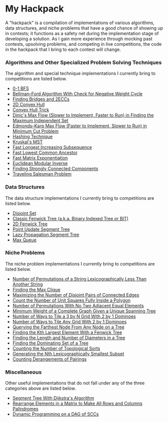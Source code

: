 # My Hackpack

A "hackpack" is a compilation of implementations of various algorithms, data structures, and niche problems that have a good chance of showing up in contests; it functions as a safety net during the implementation stage of developing a solution. As I gain more experience through mocking past contests, upsolving problems, and competing in live competitions, the code in the hackpack that I bring to each contest will change.

### Algorithms and Other Specialized Problem Solving Techniques

The algorithm and special technique implementations I currently bring to competitions are listed below.
* [0-1 BFS](https://github.com/vmaddur/Competitive_Programming/blob/master/Miscellaneous/jailbreak.cpp)
* [Bellman–Ford Algorithm With Check for Negative Weight Cycle](https://github.com/vmaddur/Competitive_Programming/blob/master/USACO/Star%20League/Advanced%20Graph%20Algorithms%202/bigmac/sol.cpp)
* [Finding Bridges and 2ECCs](https://github.com/vmaddur/Competitive_Programming/blob/master/USACO/Star%20League/Advanced%20Graph%20Algorithms%202/rpaths/sol.cpp)
* [2D Convex Hull](https://github.com/vmaddur/Competitive_Programming/blob/master/USACO/Star%20League/Computational%20Geometry%202/moat/sol.cpp)
* [Convex Hull Trick](https://github.com/vmaddur/Competitive_Programming/blob/master/Miscellaneous/acquire.cpp)
* [Dinic's Max Flow (Slower to Implement, Faster to Run) in Finding the Maximum Independent Set](https://github.com/vmaddur/Competitive_Programming/blob/master/USACO/2011%20Gold%20November%20Contest/steeple.cpp)
* [Edmonds–Karp Max Flow (Faster to Implement, Slower to Run) in Minimum Cut Problem](https://github.com/vmaddur/Competitive_Programming/blob/master/USACO/Training%20Pages/Chapter%205/telecow.cpp)
* [Hashing Technique](https://github.com/vmaddur/Competitive_Programming/blob/master/USACO/Star%20League/Advanced%20Data%20Structures/patterns/sol.cpp)
* [Kruskal's MST](https://github.com/vmaddur/Competitive_Programming/blob/master/Miscellaneous/blazingnewtrails.cpp)
* [Fast Longest Increasing Subsequence](https://github.com/vmaddur/Competitive_Programming/blob/master/Miscellaneous/princeandprincess.cpp)
* [Fast Lowest Common Ancestor](https://github.com/vmaddur/Competitive_Programming/blob/master/USACO/2015%20Platinum%20December%20Contest/maxflow.cpp)
* [Fast Matrix Exponentiation](https://github.com/vmaddur/Competitive_Programming/blob/master/Miscellaneous/graph1p1.cpp)
* [Euclidean Modular Inverse](https://github.com/vmaddur/Competitive_Programming/blob/master/CodeForces/CF101532E.cpp)
* [Finding Strongly Connected Components](https://github.com/vmaddur/Competitive_Programming/blob/master/USACO/Training%20Pages/Chapter%205/schlnet.cpp)
* [Traveling Salesman Problem](https://github.com/vmaddur/Competitive_Programming/blob/master/USACO/2013%20Gold%20January%20Contest/island.cpp)

### Data Structures

The data structure implementations I currently bring to competitions are listed below.
* [Disjoint Set](https://github.com/vmaddur/Competitive_Programming/blob/master/USACO/2014%20Gold%20January%20Contest/skilevel.cpp)
* [Classic Fenwick Tree (a.k.a. Binary Indexed Tree or BIT)](https://github.com/vmaddur/Competitive_Programming/blob/master/Miscellaneous/rotatingcards.cpp)
* [2D Fenwick Tree](https://github.com/vmaddur/Competitive_Programming/blob/master/Miscellaneous/matsum.cpp)
* [Point Update Segment Tree](https://github.com/vmaddur/Competitive_Programming/blob/master/Miscellaneous/holygrailwar.cpp)
* [Lazy Propagation Segment Tree](https://github.com/vmaddur/Competitive_Programming/blob/master/USACO/2015%20Platinum%20December%20Contest/haybales.cpp)
* [Max Queue](https://github.com/vmaddur/Competitive_Programming/blob/master/Miscellaneous/pizzabag.cpp)

### Niche Problems

The niche problem implementations I currently bring to competitions are listed below.
* [Number of Permutations of a String Lexicographically Less Than Another String](https://github.com/vmaddur/Competitive_Programming/blob/master/CodeForces/CF895D.cpp)
* [Finding the Max Clique](https://github.com/vmaddur/Competitive_Programming/blob/master/CodeForces/CF839E.cpp)
* [Maximizing the Number of Disjoint Pairs of Connected Edges](https://github.com/vmaddur/Competitive_Programming/blob/master/CodeForces/CF860D.cpp)
* [Count the Number of Unit Squares Fully Inside a Polygon](https://github.com/vmaddur/Competitive_Programming/blob/master/Miscellaneous/arable.cpp)
* [Number of Permutations With No Two Adjacent Equal Elements](https://github.com/vmaddur/Competitive_Programming/blob/master/Miscellaneous/distinctneighbours.cpp)
* [Minimum Weight of a Complete Graph Given a Unique Spanning Tree](https://github.com/vmaddur/Competitive_Programming/blob/master/Miscellaneous/invent.cpp)
* [Number of Ways to Tile a 3 by N Grid With 2 by 1 Dominoes](https://github.com/vmaddur/Competitive_Programming/blob/master/UCF%20Camp/2017%20Contest%20No.%207/sticks.cpp)
* [Number of Ways to Tile Any Grid With 2 by 1 Dominoes](https://github.com/vmaddur/Competitive_Programming/blob/master/Miscellaneous/tilingdominoes.cpp)
* [Querying the Farthest Node From Any Node on a Tree](https://github.com/vmaddur/Competitive_Programming/blob/master/Miscellaneous/tunnels.cpp)
* [Finding the Kth Largest Element With a Fenwick Tree](https://github.com/vmaddur/Competitive_Programming/blob/master/Miscellaneous/wowow.cpp)
* [Finding the Length and Number of Diameters in a Tree](https://github.com/vmaddur/Competitive_Programming/blob/master/UCF%20Camp/2016%20Contest%20No.%203/treetopia.cpp)
* [Finding the Dominating Set of a Tree](https://github.com/vmaddur/Competitive_Programming/blob/master/UCF%20Camp/2016%20Contest%20No.%205/lure.cpp)
* [Counting the Number of Topological Sorts](https://github.com/vmaddur/Competitive_Programming/blob/master/UCF%20Camp/2017%20Contest%20No.%202/story.cpp)
* [Generating the Nth Lexicographically Smallest Subset](https://github.com/vmaddur/Competitive_Programming/blob/master/UCF%20Camp/2017%20Contest%20No.%204/combos.cpp)
* [Counting Derangements of Pairings](https://github.com/vmaddur/Competitive_Programming/blob/master/UCF%20Camp/2017%20Contest%20No.%207/morecombos.cpp)

### Miscellaneous

Other useful implementations that do not fall under any of the three categories above are listed below.
* [Segment Tree With Dijkstra's Algorithm](https://github.com/vmaddur/Competitive_Programming/blob/master/CodeForces/CF787D.cpp)
* [Rearrange Elements in a Matrix to Make All Rows and Columns Palindromes](https://github.com/vmaddur/Competitive_Programming/blob/master/Miscellaneous/palinmatrix.cpp)
* [Dynamic Programming on a DAG of SCCs](https://github.com/vmaddur/Competitive_Programming/blob/master/Miscellaneous/raider.cpp)
